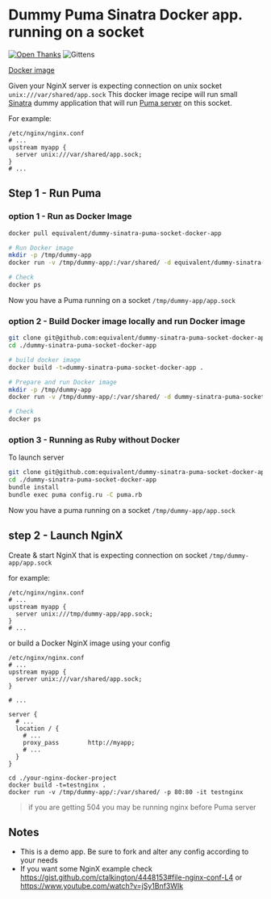 # Dummy Puma Sinatra Docker app. running on a socket

[![Open Thanks](https://thawing-falls-79026.herokuapp.com/images/thanks-1.svg)](https://thawing-falls-79026.herokuapp.com/r/emrbpnuk)
![Gittens](http://gittens.r15.railsrumble.com//badge/equivalent/dummy-sinatra-puma-socket-docker-app)

[Docker image](https://hub.docker.com/r/equivalent/dummy-sinatra-puma-socket-docker-app/)

Given your NginX server is expecting connection on unix socket `unix:///var/shared/app.sock`
This docker image recipe will run small [Sinatra](http://www.sinatrarb.com/)
dummy application that will run [Puma server](http://puma.io/) on this socket.

For example:

```
/etc/nginx/nginx.conf
# ...
upstream myapp {
  server unix:///var/shared/app.sock;
}
# ...
```

## Step 1 - Run Puma

### option 1 - Run as Docker Image

```bash
docker pull equivalent/dummy-sinatra-puma-socket-docker-app

# Run Docker image
mkdir -p /tmp/dummy-app
docker run -v /tmp/dummy-app/:/var/shared/ -d equivalent/dummy-sinatra-puma-socket-docker-app

# Check
docker ps
```

Now you have a Puma running on a socket `/tmp/dummy-app/app.sock`

### option 2 - Build Docker image locally and run Docker image

```bash
git clone git@github.com:equivalent/dummy-sinatra-puma-socket-docker-app.git
cd ./dummy-sinatra-puma-socket-docker-app

# build docker image
docker build -t=dummy-sinatra-puma-socket-docker-app .

# Prepare and run Docker image
mkdir -p /tmp/dummy-app
docker run -v /tmp/dummy-app/:/var/shared/ -d dummy-sinatra-puma-socket-docker-app

# Check
docker ps
```

### option 3 - Running as Ruby without Docker

To launch server

```bash
git clone git@github.com:equivalent/dummy-sinatra-puma-socket-docker-app.git
cd ./dummy-sinatra-puma-socket-docker-app
bundle install
bundle exec puma config.ru -C puma.rb
```

Now you have a puma running on a socket `/tmp/dummy-app/app.sock`

## step 2 - Launch NginX

Create & start NginX that is expecting connection on socket `/tmp/dummy-app/app.sock`

for example:

```
/etc/nginx/nginx.conf
# ...
upstream myapp {
  server unix:///tmp/dummy-app/app.sock;
}
# ...
```

or build a Docker NginX image using your config


```
/etc/nginx/nginx.conf
# ...
upstream myapp {
  server unix:///var/shared/app.sock;
}

# ...

server {
  # ...
  location / {
    # ...
    proxy_pass        http://myapp;
    # ...
  }
}
```

```
cd ./your-nginx-docker-project
docker build -t=testnginx .
docker run -v /tmp/dummy-app/:/var/shared/ -p 80:80 -it testnginx
```

> if you are getting 504 you may be running nginx before Puma server

## Notes

* This is a demo app. Be sure to fork and alter any config according to your
  needs
* If you want some NginX example check
  https://gist.github.com/ctalkington/4448153#file-nginx-conf-L4 or
  https://www.youtube.com/watch?v=jSy1Bnf3WIk
